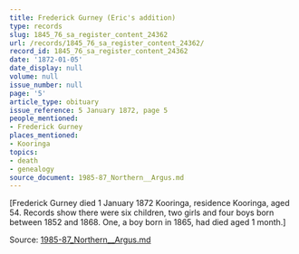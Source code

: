 ```yaml
---
title: Frederick Gurney (Eric's addition)
type: records
slug: 1845_76_sa_register_content_24362
url: /records/1845_76_sa_register_content_24362/
record_id: 1845_76_sa_register_content_24362
date: '1872-01-05'
date_display: null
volume: null
issue_number: null
page: '5'
article_type: obituary
issue_reference: 5 January 1872, page 5
people_mentioned:
- Frederick Gurney
places_mentioned:
- Kooringa
topics:
- death
- genealogy
source_document: 1985-87_Northern__Argus.md
---
```


[Frederick Gurney died 1 January 1872 Kooringa, residence Kooringa, aged 54.  Records show there were six children, two girls and four boys born between 1852 and 1868.  One, a boy born in 1865, had died aged 1 month.]

Source: [1985-87_Northern__Argus.md](/downloads/markdown/1985-87_Northern__Argus.md)
